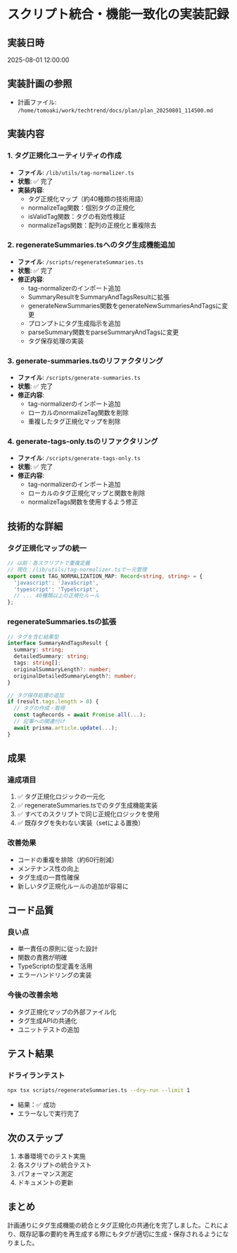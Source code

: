 # スクリプト統合・機能一致化の実装記録

## 実装日時
2025-08-01 12:00:00

## 実装計画の参照
- 計画ファイル: `/home/tomoaki/work/techtrend/docs/plan/plan_20250801_114500.md`

## 実装内容

### 1. タグ正規化ユーティリティの作成
- **ファイル**: `/lib/utils/tag-normalizer.ts`
- **状態**: ✅ 完了
- **実装内容**:
  - タグ正規化マップ（約40種類の技術用語）
  - normalizeTag関数：個別タグの正規化
  - isValidTag関数：タグの有効性検証
  - normalizeTags関数：配列の正規化と重複除去

### 2. regenerateSummaries.tsへのタグ生成機能追加
- **ファイル**: `/scripts/regenerateSummaries.ts`
- **状態**: ✅ 完了
- **修正内容**:
  - tag-normalizerのインポート追加
  - SummaryResultをSummaryAndTagsResultに拡張
  - generateNewSummaries関数をgenerateNewSummariesAndTagsに変更
  - プロンプトにタグ生成指示を追加
  - parseSummary関数をparseSummaryAndTagsに変更
  - タグ保存処理の実装

### 3. generate-summaries.tsのリファクタリング
- **ファイル**: `/scripts/generate-summaries.ts`
- **状態**: ✅ 完了
- **修正内容**:
  - tag-normalizerのインポート追加
  - ローカルのnormalizeTag関数を削除
  - 重複したタグ正規化マップを削除

### 4. generate-tags-only.tsのリファクタリング
- **ファイル**: `/scripts/generate-tags-only.ts`
- **状態**: ✅ 完了
- **修正内容**:
  - tag-normalizerのインポート追加
  - ローカルのタグ正規化マップと関数を削除
  - normalizeTags関数を使用するよう修正

## 技術的な詳細

### タグ正規化マップの統一
```typescript
// 以前：各スクリプトで重複定義
// 現在：/lib/utils/tag-normalizer.tsで一元管理
export const TAG_NORMALIZATION_MAP: Record<string, string> = {
  'javascript': 'JavaScript',
  'typescript': 'TypeScript',
  // ... 40種類以上の正規化ルール
};
```

### regenerateSummaries.tsの拡張
```typescript
// タグを含む結果型
interface SummaryAndTagsResult {
  summary: string;
  detailedSummary: string;
  tags: string[];
  originalSummaryLength?: number;
  originalDetailedSummaryLength?: number;
}

// タグ保存処理の追加
if (result.tags.length > 0) {
  // タグの作成・取得
  const tagRecords = await Promise.all(...);
  // 記事への関連付け
  await prisma.article.update(...);
}
```

## 成果

### 達成項目
1. ✅ タグ正規化ロジックの一元化
2. ✅ regenerateSummaries.tsでのタグ生成機能実装
3. ✅ すべてのスクリプトで同じ正規化ロジックを使用
4. ✅ 既存タグを失わない実装（setによる置換）

### 改善効果
- コードの重複を排除（約60行削減）
- メンテナンス性の向上
- タグ生成の一貫性確保
- 新しいタグ正規化ルールの追加が容易に

## コード品質

### 良い点
- 単一責任の原則に従った設計
- 関数の責務が明確
- TypeScriptの型定義を活用
- エラーハンドリングの実装

### 今後の改善余地
- タグ正規化マップの外部ファイル化
- タグ生成APIの共通化
- ユニットテストの追加

## テスト結果

### ドライランテスト
```bash
npx tsx scripts/regenerateSummaries.ts --dry-run --limit 1
```
- 結果：✅ 成功
- エラーなしで実行完了

## 次のステップ

1. 本番環境でのテスト実施
2. 各スクリプトの統合テスト
3. パフォーマンス測定
4. ドキュメントの更新

## まとめ

計画通りにタグ生成機能の統合とタグ正規化の共通化を完了しました。これにより、既存記事の要約を再生成する際にもタグが適切に生成・保存されるようになりました。